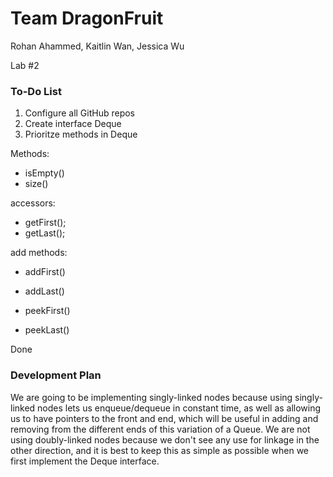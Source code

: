 # Team DragonFruit

Rohan Ahammed, Kaitlin Wan, Jessica Wu

Lab #2


### To-Do List
1. Configure all GitHub repos
2. Create interface Deque
3. Prioritze methods in Deque

Methods:
- isEmpty()
- size()

accessors:
- getFirst();
- getLast();

add methods:
- addFirst()
- addLast()

- peekFirst()
- peekLast()

Done

### Development Plan

We are going to be implementing singly-linked nodes because using singly-linked nodes lets us enqueue/dequeue in constant time, as well as allowing us to have pointers to the front and end, which will be useful in adding and removing from the different ends of this variation of a Queue. We are not using doubly-linked nodes because we don't see any use for linkage in the other direction, and it is best to keep this as simple as possible when we first implement the Deque interface.
